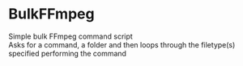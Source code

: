 # BulkFFmpeg

Simple bulk FFmpeg command script  
Asks for a command, a folder and then loops through the filetype(s) specified performing the command